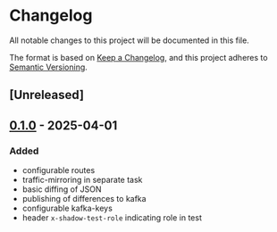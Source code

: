 # Changelog

All notable changes to this project will be documented in this file.

The format is based on [Keep a Changelog](https://keepachangelog.com/en/1.0.0/),
and this project adheres to [Semantic Versioning](https://semver.org/spec/v2.0.0.html).

## [Unreleased]

## [0.1.0](https://github.com/elmarx/miffy/releases/tag/v0.1.0) - 2025-04-01

### Added

- configurable routes
- traffic-mirroring in separate task
- basic diffing of JSON
- publishing of differences to kafka
- configurable kafka-keys
- header `x-shadow-test-role` indicating role in test